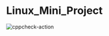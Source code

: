 # Linux_Mini_Project
![cppcheck-action](https://github.com/Subashini98/Linux_Mini_Project/workflows/cppcheck-action/badge.svg)
